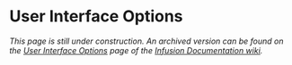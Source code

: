 # User Interface Options #

_This page is still under construction. An archived version can be found on the [User Interface Options](http://wiki.fluidproject.org/display/docs/User+Interface+Options) page of the [Infusion Documentation wiki](http://wiki.fluidproject.org/display/docs/Infusion+Documentation)._
